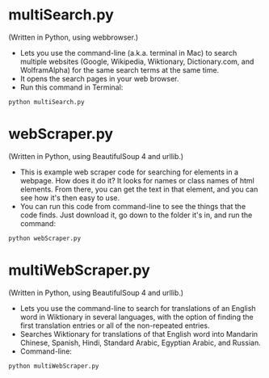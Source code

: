 # multiSearch.py
(Written in Python, using webbrowser.)  
* Lets you use the command-line (a.k.a. terminal in Mac) to search multiple websites (Google, Wikipedia, Wiktionary, Dictionary.com, and WolframAlpha) for the same search terms at the same time.  
* It opens the search pages in your web browser.
* Run this command in Terminal:

```
python multiSearch.py
```

# webScraper.py
(Written in Python, using BeautifulSoup 4 and urllib.)  
* This is example web scraper code for searching for elements in a webpage.  How does it do it?  It looks for names or class names of html elements.  From there, you can get the text in that element, and you can see how it's then easy to use.
* You can run this code from command-line to see the things that the code finds.  Just download it, go down to the folder it's in, and run the command:  

```
python webScraper.py
```

# multiWebScraper.py
(Written in Python, using BeautifulSoup 4 and urllib.)
* Lets you use the command-line to search for translations of an English word in Wiktionary in several languages, with the option of finding the first translation entries or all of the non-repeated entries.
* Searches Wiktionary for translations of that English word into Mandarin Chinese, Spanish, Hindi, Standard Arabic, Egyptian Arabic, and Russian.
* Command-line:

```
python multiWebScraper.py
```
